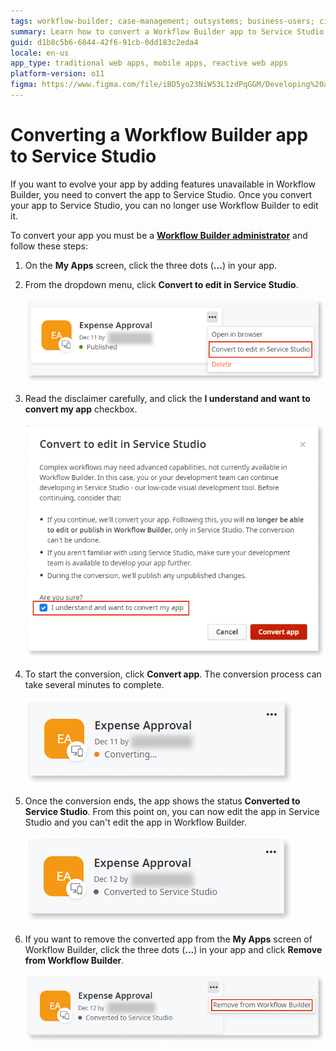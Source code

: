 ```yaml
---
tags: workflow-builder; case-management; outsystems; business-users; citizen-developers; citizen-dev; workflow; service-studio
summary: Learn how to convert a Workflow Builder app to Service Studio.
guid: d1b8c5b6-6844-42f6-91cb-0dd183c2eda4
locale: en-us
app_type: traditional web apps, mobile apps, reactive web apps
platform-version: o11
figma: https://www.figma.com/file/iBD5yo23NiW53L1zdPqGGM/Developing%20an%20Application?node-id=4376:907
---
```


# Converting a Workflow Builder app to Service Studio

If you want to evolve your app by adding features unavailable in Workflow Builder, you need to convert the app to Service Studio. 
Once you convert your app to Service Studio, you can no longer use Workflow Builder to edit it.
 
To convert your app you must be a [**Workflow Builder administrator**](how-works.md#workflow-builder-administrator) and follow these steps:

1. On the **My Apps** screen, click the three dots (**...**) in your app.

1. From the dropdown menu, click **Convert to edit in Service Studio**.

    ![Convert to edit in Service Studio](images/wfb-convert-ss.png)

1. Read the disclaimer carefully, and click the **I understand and want to convert my app** checkbox.

    ![Convert to Service Studio Disclaimer](images/wfb-convert-ss-disclaimer.png)

1. To start the conversion, click **Convert app**. The conversion process can take several minutes to complete.

    ![Conversion in progress](images/wfb-convert-ss-converting.png)

1. Once the conversion ends, the app shows the status **Converted to Service Studio**. From this point on, you can now edit the app in Service Studio and you can't edit the app in Workflow Builder.

    ![App converted to Service Studio](images/wfb-convert-ss-converted.png)

1. If you want to remove the converted app from the **My Apps** screen of Workflow Builder, click the three dots (**...**) in your app and click **Remove from Workflow Builder**.

    ![Remove app from Workflow Builder](images/wfb-convert-ss-remove-wb.png)
